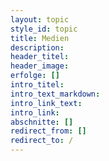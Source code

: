 ```yaml
---
layout: topic
style_id: topic
title: Medien
description: 
header_titel: 
header_image: 
erfolge: []
intro_titel:
intro_text_markdown:
intro_link_text: 
intro_link: 
abschnitte: []
redirect_from: []
redirect_to: /
---
```

